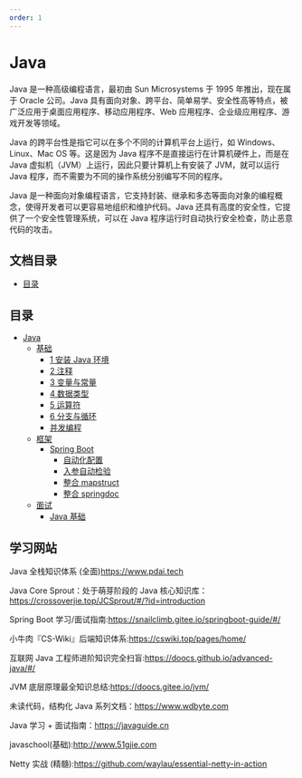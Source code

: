 ```yaml
---
order: 1
---
```


# Java

Java 是一种高级编程语言，最初由 Sun Microsystems 于 1995 年推出，现在属于 Oracle 公司。Java 具有面向对象、跨平台、简单易学、安全性高等特点，被广泛应用于桌面应用程序、移动应用程序、Web 应用程序、企业级应用程序、游戏开发等领域。

Java 的跨平台性是指它可以在多个不同的计算机平台上运行，如 Windows、Linux、Mac OS 等。这是因为 Java 程序不是直接运行在计算机硬件上，而是在 Java 虚拟机（JVM）上运行，因此只要计算机上有安装了 JVM，就可以运行 Java 程序，而不需要为不同的操作系统分别编写不同的程序。

Java 是一种面向对象编程语言，它支持封装、继承和多态等面向对象的编程概念，使得开发者可以更容易地组织和维护代码。Java 还具有高度的安全性，它提供了一个安全性管理系统，可以在 Java 程序运行时自动执行安全检查，防止恶意代码的攻击。

## 文档目录

- [目录](#目录)

## 目录

- [Java](/后端/Java)
  - [基础](/后端/Java/基础)
    - [1 安装 Java 环境](/后端/Java/基础/1安装%20Java%20环境.md)
    - [2 注释](/后端/Java/基础/2注释.md)
    - [3 变量与常量](/后端/Java/基础/3变量与常量.md)
    - [4 数据类型](/后端/Java/基础/4数据类型.md)
    - [5 运算符](/后端/Java/基础/5运算符.md)
    - [6 分支与循环](/后端/Java/基础/6分支与循环.md)
    - [并发编程](/后端/Java/基础/并发编程.md)
  - [框架](/后端/Java/框架)
    - [Spring Boot](/后端/Java/框架/Spring%20Boot)
      - [自动化配置](/后端/Java/框架/Spring%20Boot/自动化配置.md)
      - [入参自动检验](/后端/Java/框架/Spring%20Boot/入参自动检验.md)
      - [整合 mapstruct](/后端/Java/框架/Spring%20Boot/整合%20mapstruct.md)
      - [整合 springdoc](/后端/Java/框架/Spring%20Boot/整合%20springdoc.md)
  - [面试](/后端/Java/面试)
    - [Java 基础](/后端/Java/面试/Java%20基础.md)

## 学习网站

Java 全栈知识体系 (全面)<https://www.pdai.tech>

Java Core Sprout：处于萌芽阶段的 Java 核心知识库：<https://crossoverjie.top/JCSprout/#/?id=introduction>

Spring Boot 学习/面试指南:<https://snailclimb.gitee.io/springboot-guide/#/>

小牛肉『CS-Wiki』后端知识体系:<https://cswiki.top/pages/home/>

互联网 Java 工程师进阶知识完全扫盲:<https://doocs.github.io/advanced-java/#/>

JVM 底层原理最全知识总结:<https://doocs.gitee.io/jvm/>

未读代码，结构化 Java 系列文档：<https://www.wdbyte.com>

Java 学习 + 面试指南：<https://javaguide.cn>

javaschool(基础):<http://www.51gjie.com>

Netty 实战 (精髓):<https://github.com/waylau/essential-netty-in-action>
